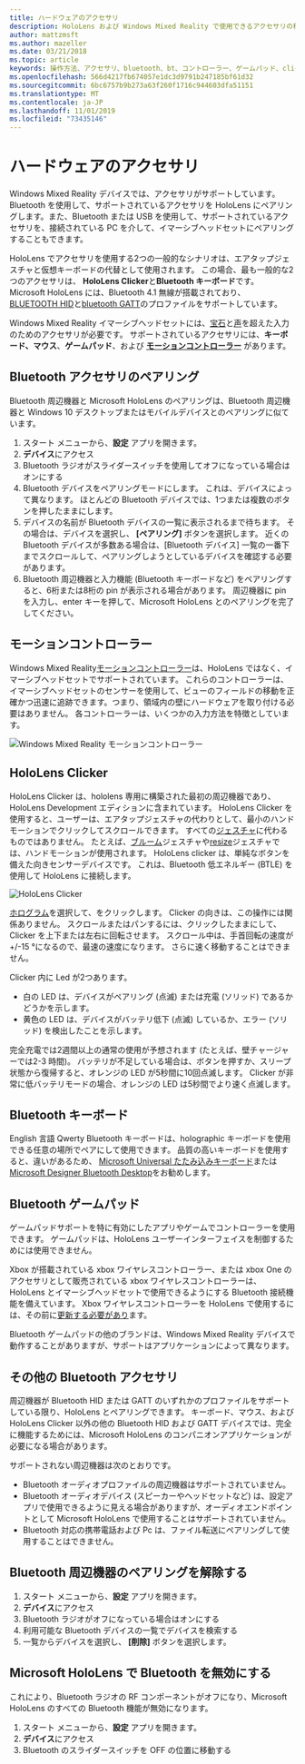 ```yaml
---
title: ハードウェアのアクセサリ
description: HoloLens および Windows Mixed Reality で使用できるアクセサリの種類と、それらを設定する方法について説明します。
author: mattzmsft
ms.author: mazeller
ms.date: 03/21/2018
ms.topic: article
keywords: 操作方法、アクセサリ、bluetooth、bt、コントローラー、ゲームパッド、clicker、xbox
ms.openlocfilehash: 566d4217fb674057e1dc3d9791b247185bf61d32
ms.sourcegitcommit: 6bc6757b9b273a63f260f1716c944603dfa51151
ms.translationtype: MT
ms.contentlocale: ja-JP
ms.lasthandoff: 11/01/2019
ms.locfileid: "73435146"
---
```

# <a name="hardware-accessories"></a>ハードウェアのアクセサリ

Windows Mixed Reality デバイスでは、アクセサリがサポートしています。 Bluetooth を使用して、サポートされているアクセサリを HoloLens にペアリングします。また、Bluetooth または USB を使用して、サポートされているアクセサリを、接続されている PC を介して、イマーシブヘッドセットにペアリングすることもできます。

HoloLens でアクセサリを使用する2つの一般的なシナリオは、エアタップジェスチャと仮想キーボードの代替として使用されます。 この場合、最も一般的な2つのアクセサリは、 **HoloLens Clicker**と**Bluetooth キーボード**です。 Microsoft HoloLens には、Bluetooth 4.1 無線が搭載されており、 [BLUETOOTH HID](https://en.wikipedia.org/wiki/List_of_Bluetooth_profiles#Human_Interface_Device_Profile_.28HID.29)と[bluetooth GATT](https://en.wikipedia.org/wiki/List_of_Bluetooth_profiles#Generic_Attribute_Profile_.28GATT.29)のプロファイルをサポートしています。

Windows Mixed Reality イマーシブヘッドセットには、[宝石](gaze-and-commit.md)と[声](voice-input.md)を超えた入力のためのアクセサリが必要です。 サポートされているアクセサリには、**キーボード、マウス**、**ゲームパッド**、および **[モーションコントローラー](motion-controllers.md)** があります。

## <a name="pairing-bluetooth-accessories"></a>Bluetooth アクセサリのペアリング

Bluetooth 周辺機器と Microsoft HoloLens のペアリングは、Bluetooth 周辺機器と Windows 10 デスクトップまたはモバイルデバイスとのペアリングに似ています。
1. スタート メニューから、**設定** アプリを開きます。
2. **デバイス**にアクセス
3. Bluetooth ラジオがスライダースイッチを使用してオフになっている場合はオンにする
4. Bluetooth デバイスをペアリングモードにします。 これは、デバイスによって異なります。 ほとんどの Bluetooth デバイスでは、1つまたは複数のボタンを押したままにします。
5. デバイスの名前が Bluetooth デバイスの一覧に表示されるまで待ちます。 その場合は、デバイスを選択し、 **[ペアリング]** ボタンを選択します。 近くの Bluetooth デバイスが多数ある場合は、[Bluetooth デバイス] 一覧の一番下までスクロールして、ペアリングしようとしているデバイスを確認する必要があります。
6. Bluetooth 周辺機器と入力機能 (Bluetooth キーボードなど) をペアリングすると、6桁または8桁の pin が表示される場合があります。 周辺機器に pin を入力し、enter キーを押して、Microsoft HoloLens とのペアリングを完了してください。

## <a name="motion-controllers"></a>モーションコントローラー

Windows Mixed Reality[モーションコントローラー](motion-controllers.md)は、HoloLens ではなく、イマーシブヘッドセットでサポートされています。 これらのコントローラーは、イマーシブヘッドセットのセンサーを使用して、ビューのフィールドの移動を正確かつ迅速に追跡できます。つまり、領域内の壁にハードウェアを取り付ける必要はありません。 各コントローラーは、いくつかの入力方法を特徴としています。

![Windows Mixed Reality モーションコントローラー](images/winmr-ck-1080x1080-350px.jpg)

## <a name="hololens-clicker"></a>HoloLens Clicker

HoloLens Clicker は、hololens 専用に構築された最初の周辺機器であり、HoloLens Development エディションに含まれています。 HoloLens Clicker を使用すると、ユーザーは、エアタップジェスチャの代わりとして、最小のハンドモーションでクリックしてスクロールできます。 すべての[ジェスチャ](gaze-and-commit.md#composite-gestures)に代わるものではありません。 たとえば、[ブルーム](system-gesture.md#bloom)ジェスチャや[resize](gaze-and-commit.md#composite-gestures)ジェスチャでは、ハンドモーションが使用されます。 HoloLens clicker は、単純なボタンを備えた向きセンサーデバイスです。 これは、Bluetooth 低エネルギー (BTLE) を使用して HoloLens に接続します。

![HoloLens Clicker](images/hololens-clicker-500px.jpg)

[ホログラム](hologram.md)を選択して、をクリックします。 Clicker の向きは、この操作には関係ありません。 スクロールまたはパンするには、クリックしたままにして、Clicker を上下または左右に回転させます。 スクロール中は、手首回転の速度が +/-15 °になるので、最速の速度になります。 さらに速く移動することはできません。

Clicker 内に Led が2つあります。
* 白の LED は、デバイスがペアリング (点滅) または充電 (ソリッド) であるかどうかを示します。
* 黄色の LED は、デバイスがバッテリ低下 (点滅) しているか、エラー (ソリッド) を検出したことを示します。

完全充電では2週間以上の通常の使用が予想されます (たとえば、壁チャージャーでは2-3 時間)。 バッテリが不足している場合は、ボタンを押すか、スリープ状態から復帰すると、オレンジの LED が5秒間に10回点滅します。 Clicker が非常に低バッテリモードの場合、オレンジの LED は5秒間でより速く点滅します。

## <a name="bluetooth-keyboards"></a>Bluetooth キーボード

English 言語 Qwerty Bluetooth キーボードは、holographic キーボードを使用できる任意の場所でペアにして使用できます。 品質の高いキーボードを使用すると、違いがあるため、 [Microsoft Universal たたみ込みキーボード](https://www.microsoft.com/accessories/products/keyboards/universal-foldable-keyboard/gu5-00001)または[Microsoft Designer Bluetooth Desktop](https://www.microsoft.com/accessories/products/keyboards/designer-bluetooth-desktop/7n9-00001)をお勧めします。

## <a name="bluetooth-gamepads"></a>Bluetooth ゲームパッド

ゲームパッドサポートを特に有効にしたアプリやゲームでコントローラーを使用できます。 ゲームパッドは、HoloLens ユーザーインターフェイスを制御するためには使用できません。

Xbox が搭載されている xbox ワイヤレスコントローラー、または xbox One のアクセサリとして販売されている xbox ワイヤレスコントローラーは、HoloLens とイマーシブヘッドセットで使用できるようにする Bluetooth 接続機能を備えています。 Xbox ワイヤレスコントローラーを HoloLens で使用するには、その前に[更新する必要があり](https://support.xbox.com/xbox-one/accessories/update-controller-for-stereo-headset-adapter)ます。

Bluetooth ゲームパッドの他のブランドは、Windows Mixed Reality デバイスで動作することがありますが、サポートはアプリケーションによって異なります。

## <a name="other-bluetooth-accessories"></a>その他の Bluetooth アクセサリ

周辺機器が Bluetooth HID または GATT のいずれかのプロファイルをサポートしている限り、HoloLens とペアリングできます。 キーボード、マウス、および HoloLens Clicker 以外の他の Bluetooth HID および GATT デバイスでは、完全に機能するためには、Microsoft HoloLens のコンパニオンアプリケーションが必要になる場合があります。

サポートされない周辺機器は次のとおりです。
* Bluetooth オーディオプロファイルの周辺機器はサポートされていません。
* Bluetooth オーディオデバイス (スピーカーやヘッドセットなど) は、設定アプリで使用できるように見える場合がありますが、オーディオエンドポイントとして Microsoft HoloLens で使用することはサポートされていません。
* Bluetooth 対応の携帯電話および Pc は、ファイル転送にペアリングして使用することはできません。

## <a name="unpairing-a-bluetooth-peripheral"></a>Bluetooth 周辺機器のペアリングを解除する
1. スタート メニューから、**設定** アプリを開きます。
2. **デバイス**にアクセス
3. Bluetooth ラジオがオフになっている場合はオンにする
4. 利用可能な Bluetooth デバイスの一覧でデバイスを検索する
5. 一覧からデバイスを選択し、 **[削除]** ボタンを選択します。

## <a name="disabling-bluetooth-on-microsoft-hololens"></a>Microsoft HoloLens で Bluetooth を無効にする

これにより、Bluetooth ラジオの RF コンポーネントがオフになり、Microsoft HoloLens のすべての Bluetooth 機能が無効になります。
1. スタート メニューから、**設定** アプリを開きます。
2. **デバイス**にアクセス
3. Bluetooth のスライダースイッチを OFF の位置に移動する
